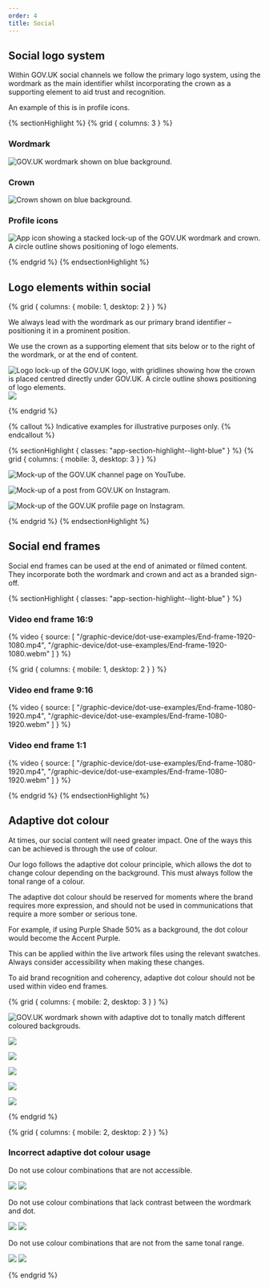 ```yaml
---
order: 4
title: Social
---
```


## Social logo system

Within GOV.UK social channels we follow the primary logo system, using the wordmark as the main identifier whilst incorporating the crown as a supporting element to aid trust and recognition.

An example of this is in profile icons.

{% sectionHighlight %}
{% grid { columns: 3 } %}

<div class="govuk-!-text-align-centre">

### Wordmark

<!-- TODO: duplicated file also in ../app -->

![GOV.UK wordmark shown on blue background.](./wordmark-on-blue.svg)

</div>

<div class="govuk-!-text-align-centre">

### Crown

<!-- TODO: duplicated file also in ../app -->

![Crown shown on blue background.](./crown-on-blue.svg)

</div>

<div class="govuk-!-text-align-centre">

### Profile icons

![App icon showing a stacked lock-up of the GOV.UK wordmark and crown. A circle outline shows positioning of logo elements.](./profile-icon-on-blue.svg)

</div>
{% endgrid %}
{% endsectionHighlight %}

## Logo elements within social

{% grid { columns: { mobile: 1, desktop: 2 } } %}

<div>

We always lead with the wordmark as our primary brand identifier – positioning it in a prominent position.

We use the crown as a supporting element that sits below or to the right of the wordmark, or at the end of content.

</div>

<div class="govuk-!-text-align-centre">

![Logo lock-up of the GOV.UK logo, with gridlines showing how the crown is placed centred directly under GOV.UK. A circle outline shows positioning of logo elements.](./profile-icon-lines.svg) ![](./profile-icon.svg)

</div>
{% endgrid %}

{% callout %}
Indicative examples for illustrative purposes only.
{% endcallout %}

{% sectionHighlight { classes: "app-section-highlight--light-blue" } %}
{% grid { columns: { mobile: 3, desktop: 3 } } %}

![Mock-up of the GOV.UK channel page on YouTube.](./youtube-example.png)

![Mock-up of a post from GOV.UK on Instagram.](./insta-example.png)

![Mock-up of the GOV.UK profile page on Instagram.](./facebook-example.png)

{% endgrid %}
{% endsectionHighlight %}

## Social end frames

Social end frames can be used at the end of animated or filmed content. They incorporate both the wordmark and crown and act as a branded sign-off.

{% sectionHighlight { classes: "app-section-highlight--light-blue" } %}

<div>

### Video end frame 16:9

<div class="img-border">

<!-- ![TODO](./end-frame-1920x1080.gif) -->

{% video { source: [
    "/graphic-device/dot-use-examples/End-frame-1920-1080.mp4",
    "/graphic-device/dot-use-examples/End-frame-1920-1080.webm"
] } %}

</div>
</div>

{% grid { columns: { mobile: 1, desktop: 2 } } %}

<div>

### Video end frame 9:16

<div class="img-border">

<!-- ![TODO](./end-frame-1080x1920.gif) -->

{% video { source: [
    "/graphic-device/dot-use-examples/End-frame-1080-1920.mp4",
    "/graphic-device/dot-use-examples/End-frame-1080-1920.webm"
] } %}

</div>
</div>
<div>

### Video end frame 1:1

<div class="img-border">

<!-- ![TODO](./end-frame-1080x1080.gif) -->

{% video { source: [
    "/graphic-device/dot-use-examples/End-frame-1080-1920.mp4",
    "/graphic-device/dot-use-examples/End-frame-1080-1920.webm"
] } %}

</div>

</div>
{% endgrid %}
{% endsectionHighlight %}

## Adaptive dot colour

At times, our social content will need greater impact. One of the ways this can be achieved is through the use of colour.

Our logo follows the adaptive dot colour principle, which allows the dot to change colour depending on the background. This must always follow the tonal range of a colour.

The adaptive dot colour should be reserved for moments where the brand requires more expression, and should not be used in communications that require a more somber or serious tone.

For example, if using Purple Shade 50% as a background, the dot colour would become the Accent Purple.

This can be applied within the live artwork files using the relevant swatches. Always consider accessibility when making these changes.

To aid brand recognition and coherency, adaptive dot colour should not be used within video end frames.

{% grid { columns: { mobile: 2, desktop: 3 } } %}

<div class="img-fit">

![GOV.UK wordmark shown with adaptive dot to tonally match different coloured backgrouds.](./adaptive-primary-blue.svg)

</div>
<div class="img-fit">

![](./adaptive-primary-green.svg)

</div>
<div class="img-fit">

![](./adaptive-shade50-blue.svg)

</div> 
<div class="img-fit">

![](./adaptive-shade50-purple.svg)

</div>
<div class="img-fit">

![](./adaptive-shade50-red.svg)

</div>
<div class="img-fit">

![](./adaptive-shade50-teal.svg)

</div>
{% endgrid %}

{% grid { columns: { mobile: 2, desktop: 2 } } %}

<div class="app-top-border">

### Incorrect adaptive dot colour usage

Do not use colour combinations that are not accessible.

</div>

<div class="img-fit">

![](./incorrect-not-accessible-1.svg) ![](./incorrect-not-accessible-2.svg)

</div>

<div class="app-top-border">

Do not use colour combinations that lack contrast between the wordmark and dot.

</div>

<div class="img-fit">

![](./incorrect-low-contrast-1.svg) ![](./incorrect-low-contrast-2.svg)

</div>

<div class="app-top-border">

Do not use colour combinations that are not from the same tonal range.

</div>
<div class="img-fit">

![](./incorrect-tonal-1.svg) ![](./incorrect-tonal-2.svg)

</div>
{% endgrid %}
